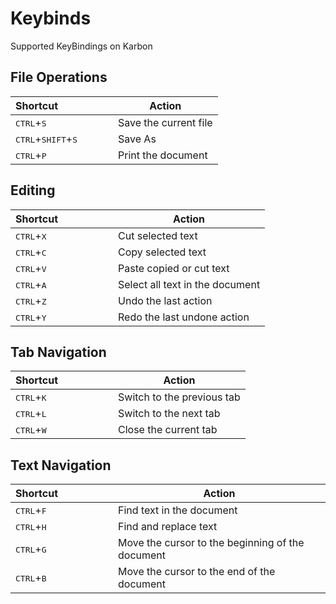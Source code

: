 # Keybinds

Supported KeyBindings on Karbon

## File Operations

| Shortcut&emsp;&emsp;&emsp;&emsp;&emsp;        | Action                |
| --------------------------------------------- | --------------------- |
| <kbd>CTRL</kbd>+<kbd>S</kbd>                  | Save the current file |
| <kbd>CTRL</kbd>+<kbd>SHIFT</kbd>+<kbd>S</kbd> | Save As               |
| <kbd>CTRL</kbd>+<kbd>P</kbd>                  | Print the document    |

## Editing

| Shortcut&emsp;&emsp;&emsp;&emsp;&emsp; | Action                          |
| -------------------------------------- | ------------------------------- |
| <kbd>CTRL</kbd>+<kbd>X</kbd>           | Cut selected text               |
| <kbd>CTRL</kbd>+<kbd>C</kbd>           | Copy selected text              |
| <kbd>CTRL</kbd>+<kbd>V</kbd>           | Paste copied or cut text        |
| <kbd>CTRL</kbd>+<kbd>A</kbd>           | Select all text in the document |
| <kbd>CTRL</kbd>+<kbd>Z</kbd>           | Undo the last action            |
| <kbd>CTRL</kbd>+<kbd>Y</kbd>           | Redo the last undone action     |

## Tab Navigation

| Shortcut&emsp;&emsp;&emsp;&emsp;&emsp; | Action                     |
| -------------------------------------- | -------------------------- |
| <kbd>CTRL</kbd>+<kbd>K</kbd>           | Switch to the previous tab |
| <kbd>CTRL</kbd>+<kbd>L</kbd>           | Switch to the next tab     |
| <kbd>CTRL</kbd>+<kbd>W</kbd>           | Close the current tab      |

## Text Navigation

| Shortcut&emsp;&emsp;&emsp;&emsp;&emsp; | Action                                           |
| -------------------------------------- | ------------------------------------------------ |
| <kbd>CTRL</kbd>+<kbd>F</kbd>           | Find text in the document                        |
| <kbd>CTRL</kbd>+<kbd>H</kbd>           | Find and replace text                            |
| <kbd>CTRL</kbd>+<kbd>G</kbd>           | Move the cursor to the beginning of the document |
| <kbd>CTRL</kbd>+<kbd>B</kbd>           | Move the cursor to the end of the document       |
